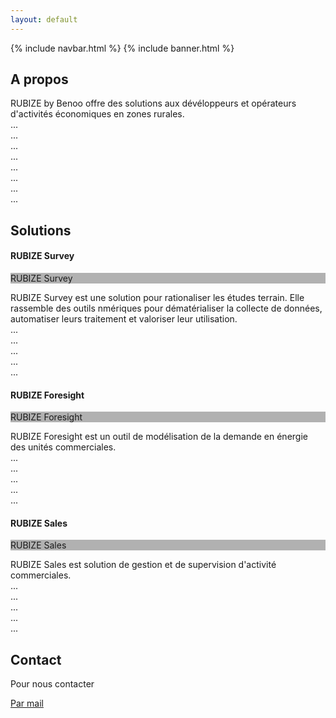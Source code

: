 ```yaml
---
layout: default
---
```


{% include navbar.html %}
{% include banner.html %}

<div id="about" class="py-5">
  <div class="container py-3">
    <h2>A propos</h2>
    <p>
      RUBIZE by Benoo offre des solutions aux dévéloppeurs et opérateurs d'activités économiques en zones rurales.
      <br>...
      <br>...
      <br>...
      <br>...
      <br>...
      <br>...
      <br>...
      <br>...
    </p>
  </div>
</div>

<div id="solutions" class="py-5 bg-light">
  <div class="container py-3">
    <h2 class="pb-3">Solutions</h2>
    <div class="pb-5">
      <h4 class="pb-3">RUBIZE Survey</h4>
      <div class="row">
        <div class="col-12 col-lg-4">
          <div class="card-category" style="background-image: linear-gradient(rgba(0,0,0,0.3), rgba(0,0,0,0.3)), url(assets/img/survey.jpg)">
            RUBIZE Survey
          </div>
        </div>
        <div class="col-12 col-lg-8">
          <p>
            RUBIZE Survey est une solution pour rationaliser les études terrain. Elle rassemble des outils nmériques pour dématérialiser la collecte de données, automatiser leurs traitement et valoriser leur utilisation.
            <br>...
            <br>...
            <br>...
            <br>...
            <br>...
          </p>
        </div>
      </div>
    </div>
    <div class="pb-5">
      <h4 class="pb-3">RUBIZE Foresight</h4>
      <div class="row">
        <div class="col-12 col-lg-4">
          <div class="card-category" style="background-image: linear-gradient(rgba(0,0,0,0.3), rgba(0,0,0,0.3)), url(assets/img/foresight.jpg)">
            RUBIZE Foresight
          </div>
        </div>
        <div class="col-12 col-lg-8">
          <p>
            RUBIZE Foresight est un outil de modélisation de la demande en énergie des unités commerciales.
            <br>...
            <br>...
            <br>...
            <br>...
            <br>...
          </p>
        </div>
      </div>
    </div>
    <div class="pb-5">
      <h4 class="pb-3">RUBIZE Sales</h4>
      <div class="row">
        <div class="col-12 col-lg-4">
          <div class="card-category" style="background-image: linear-gradient(rgba(0,0,0,0.3), rgba(0,0,0,0.3)), url(assets/img/akpene.jpg)">
            RUBIZE Sales
          </div>
        </div>
        <div class="col-12 col-lg-8">
          <p>
            RUBIZE Sales est solution de gestion et de supervision d'activité commerciales.
            <br>...
            <br>...
            <br>...
            <br>...
            <br>...
          </p>
        </div>
      </div>
    </div>
  </div>
</div>

<div id="contact" class="py-5">
  <div class="container py-3">
    <h2>Contact</h2>
    <p>Pour nous contacter</p>
    <a href="mailto:{{site.email}}">Par mail</a>
  </div>
</div>
